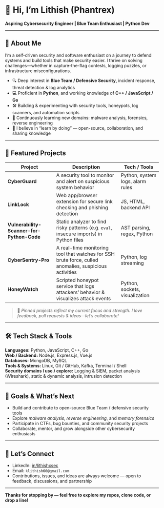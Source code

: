 # 👋 Hi, I’m **Lithish (Phantrex)**  
**Aspiring Cybersecurity Engineer | Blue Team Enthusiast | Python Dev**

---

## 🧭 About Me  
I’m a self-driven security and software enthusiast on a journey to defend systems and build tools that make security easier. I thrive on solving challenges—whether in capture-the-flag contests, logging puzzles, or infrastructure misconfigurations.

- 🔍 Deep interest in **Blue Team / Defensive Security**, incident response, threat detection & log analytics  
- 💻 Proficient in **Python**, and working knowledge of **C++ / JavaScript / Go**  
- 🛠 Building & experimenting with security tools, honeypots, log scanners, and automation scripts  
- 🌱 Continuously learning new domains: malware analysis, forensics, reverse engineering  
- 🧩 I believe in “learn by doing” — open-source, collaboration, and sharing knowledge  

---

## 📂 Featured Projects

| Project | Description | Tech / Tools |
|---|---|---|
| **CyberGuard** | A security tool to monitor and alert on suspicious system behavior | Python, system logs, alarm rules |
| **LinkLock** | Web app/browser extension for secure link checking and phishing detection | JS, HTML, backend API |
| **Vulnerability-Scanner-for-Python-Code** | Static analyzer to find risky patterns (e.g. `eval`, insecure imports) in Python files | AST parsing, regex, Python |
| **CyberSentry-Pro** | A real-time monitoring tool that watches for SSH brute force, culled anomalies, suspicious activities | Python, log streaming |
| **HoneyWatch** | Scripted honeypot service that logs attackers’ behavior & visualizes attack events | Python, sockets, visualization |

> 🎯 *Pinned projects reflect my current focus and strength. I love feedback, pull requests & ideas—let’s collaborate!*

---

## 🛠 Tech Stack & Tools  

**Languages:** Python, JavaScript, C++, Go  
**Web / Backend:** Node.js, Express.js, Vue.js  
**Databases:** MongoDB, MySQL  
**Tools & Systems:** Linux, Git / GitHub, Kafka, Terminal / Shell  
**Security domains I use / explore:** Logging & SIEM, packet analysis (Wireshark), static & dynamic analysis, intrusion detection  

---

## 🎯 Goals & What’s Next  

- Build and contribute to open-source Blue Team / defensive security tools  
- Explore *malware analysis, reverse engineering*, and *memory forensics*  
- Participate in CTFs, bug bounties, and community security projects  
- Collaborate, mentor, and grow alongside other cybersecurity enthusiasts  

---

## 🤝 Let’s Connect  

- LinkedIn: [in/lithishxsec](https://www.linkedin.com/in/lithishxsec)  
- Email: `klithish60@gmail.com`  
- Contributions, issues, and ideas are always welcome — open to feedback, discussions, and partnership  

---

**Thanks for stopping by — feel free to explore my repos, clone code, or drop a line!**  
